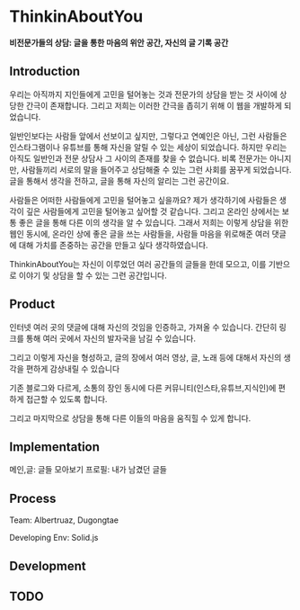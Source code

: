 # ThinkinAboutYou

**비전문가들의 상담: 글을 통한 마음의 위안 공간, 자신의 글 기록 공간**

## Introduction

우리는 아직까지 지인들에게 고민을 털어놓는 것과 전문가의 상담을 받는 것 사이에 상당한 간극이 존재합니다. 그리고 저희는 이러한 간극을 좁히기 위해 이 웹을 개발하게 되었습니다.

일반인보다는 사람들 앞에서 선보이고 싶지만, 그렇다고 연예인은 아닌, 그런 사람들은 인스타그램이나 유튜브를 통해 자신을 알릴 수 있는 세상이 되었습니다. 하지만 우리는 아직도 일반인과 전문 상담사 그 사이의 존재를 찾을 수 없습니다. 비록 전문가는 아니지만, 사람들끼리 서로의 말을 들어주고 상담해줄 수 있는 그런 사회를 꿈꾸게 되었습니다. 글을 통해서 생각을 전하고, 글을 통해 자신의 알리는 그런 공간이요.

사람들은 어떠한 사람들에게 고민을 털어놓고 싶을까요? 제가 생각하기에 사람들은 생각이 깊은 사람들에게 고민을 털어놓고 싶어할 것 같습니다. 그리고 온라인 상에서는 보통 좋은 글을 통해 다른 이의 생각을 알 수 있습니다. 그래서 저희는 이렇게 상담을 위한 웹인 동시에, 온라인 상에 좋은 글을 쓰는 사람들을, 사람들 마음을 위로해준 여러 댓글에 대해 가치를 존중하는 공간을 만들고 싶다 생각하였습니다.

ThinkinAboutYou는 자신이 이루었던 여러 공간들의 글들을 한데 모으고, 이를 기반으로 이야기 및 상담을 할 수 있는 그런 공간입니다.

## Product

인터넷 여러 곳의 댓글에 대해 자신의 것임을 인증하고, 가져올 수 있습니다.
간단히 링크를 통해 여러 곳에서 자신의 발자국을 남길 수 있습니다.

그리고 이렇게 자신을 형성하고, 글의 장에서 여러 영상, 글, 노래 등에 대해서
자신의 생각을 편하게 감상내릴 수 있습니다

기존 블로그와 다르게, 소통의 장인 동시에 다른
커뮤니티(인스타,유튜브,지식인)에 편하게 접근할 수 있도록 합니다.

그리고 마지막으로 상담을 통해 다른 이들의 마음을 움직힐 수 있게 합니다.

## Implementation

메인,글: 글들 모아보기
프로필: 내가 남겼던 글들

## Process

Team: Albertruaz, Dugongtae

Developing Env: Solid.js

## Development

## TODO

